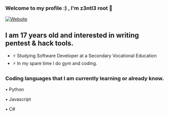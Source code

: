 ### Welcome to my profile :) , I'm z3ntl3 root 👋

[![Website](https://img.shields.io/website?label=scorpion-hackz.com&style=for-the-badge&url=https://scorpion-hackz.com)](https://scorpion-hackz.com)
## I am 17 years old and interested in writing pentest & hack tools.

- ⚡ Studying Software Developer at a Secondary Vocational Education
- ⚡ In my spare time I do gym and coding.

### Coding languages ​​that I am currently learning or already know.
<p>• Python</p>
<p>• Javascript</p>
<p>• C#</p>
<br />


[website]: https://scorpion-hackz.com
